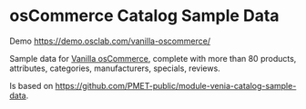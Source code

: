 # osCommerce Catalog Sample Data 

Demo https://demo.osclab.com/vanilla-oscommerce/

Sample data for [Vanilla osCommerce](https://github.com/ruden/vanilla-oscommerce), complete with more than 80 products, attributes, categories, manufacturers, specials, reviews. 

Is based on https://github.com/PMET-public/module-venia-catalog-sample-data.
